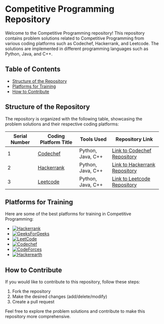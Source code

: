 # Competitive Programming Repository

Welcome to the Competitive Programming repository! This repository contains problem solutions related to Competitive Programming from various coding platforms such as Codechef, Hackerrank, and Leetcode. The solutions are implemented in different programming languages such as Python, Java, and C++.

## Table of Contents
- [Structure of the Repository](#structure-of-the-repository)
- [Platforms for Training](#platforms-for-training)
- [How to Contribute](#how-to-contribute)

## Structure of the Repository

The repository is organized with the following table, showcasing the problem solutions and their respective coding platforms:

| Serial Number | Coding Platform Title                                          | Tools Used   | Repository Link                                                                                            |
| ------------- | ------------------------------------------------------------ | ------------ | ---------------------------------------------------------------------------------------------------------- |
| 1             | [Codechef](https://github.com/Haleshot/Competitive-Programming/tree/master/Codechef)                 | Python, Java, C++ | [Link to Codechef Repository](https://github.com/Haleshot/Competitive-Programming/tree/master/Codechef) |
| 2             | [Hackerrank](https://github.com/Haleshot/Competitive-Programming/tree/master/Hackerrank)             | Python, Java, C++ | [Link to Hackerrank Repository](https://github.com/Haleshot/Competitive-Programming/tree/master/Hackerrank) |
| 3             | [Leetcode](https://github.com/Haleshot/Competitive-Programming/tree/master/Leetcode)                 | Python, Java, C++ | [Link to Leetcode Repository](https://github.com/Haleshot/Competitive-Programming/tree/master/Leetcode) |

## Platforms for Training

Here are some of the best platforms for training in Competitive Programming:

- [![Hackerrank](https://img.shields.io/badge/-hackerrank-7cfc00?style=flat&labelColor=7cfc00&logo=hackerrank&logoColor=white)](https://www.hackerrank.com/hari_leo03)	
- [![GeeksForGeeks](https://img.shields.io/badge/geeksforfeeks-davidepollicino-green)](https://auth.geeksforgeeks.org/user/Haleshot/practice/)	
- [![LeetCode](https://img.shields.io/badge/-LeetCode-ff8c00?style=flat&labelColor=ff8c00&logo=LeetCode&logoColor=white)](https://leetcode.com/Haleshot/)
- [![Codechef](https://img.shields.io/badge/-Codechef-909090?style=flat&labelColor=909090&logo=Codechef&logoColor=white)](https://www.codechef.com/users/haleshot)
- [![CodeForces](https://img.shields.io/badge/-CodeForces-ec6161?style=flat&labelColor=ec6161&logo=CodeForces&logoColor=white)](https://codeforces.com/profile/Haleshot)	
- [![Hackerearth](https://img.shields.io/badge/hackerearth-purple.svg)](https://www.hackerearth.com/@srihari238)

## How to Contribute

If you would like to contribute to this repository, follow these steps:

1. Fork the repository
2. Make the desired changes (add/delete/modify)
3. Create a pull request

Feel free to explore the problem solutions and contribute to make this repository more comprehensive.

